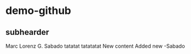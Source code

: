 # demo-github
 ## subhearder
 Marc Lorenz G. Sabado
 tatatat
 tatatatat
 New content
 Added new -Sabado